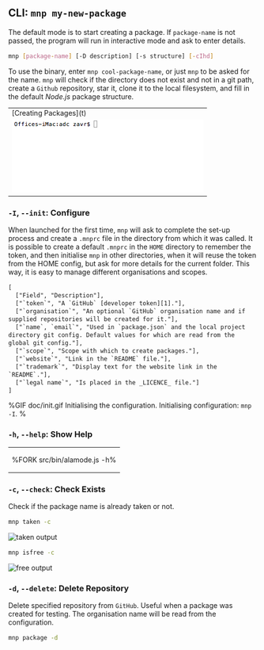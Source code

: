 
## CLI: `mnp my-new-package`

The default mode is to start creating a package. If `package-name` is not passed, the program will run in interactive mode and ask to enter details.

```sh
mnp [package-name] [-D description] [-s structure] [-cIhd]
```

To use the binary, enter `mnp cool-package-name`, or just `mnp` to be asked for the name. `mnp` will check if the directory does not exist and not in a git path, create a `Github` repository, star it, clone it to the local filesystem, and fill in the default _Node.js_ package structure.

<table>
<tbody>
<tr>
</tr>
<tr>
<td>[Creating Packages](t)</td>
</tr>
<tr>
<td><img src="doc/create.gif" alt="Creating a new package."></td>
</tr></tbody></table>

<!-- ```fs
Please give package name: mynewpackage
# mynewpackage
Description: example-package
Cloning into './mynewpackage'...
Setting user Author<author@testt.cc>...
Cloned the structure to /mynewpackage
Created new repository: https://github.com/org/mynewpackage#readme
``` -->

<!-- ### Create a Package -->


<!-- ![creation process](https://sobes.s3.eu-west-2.amazonaws.com/mnp-make.gif)

```bash
cd ~/packages
mnp my-example-package # create a new package
cd my-example-package
yarn # install dependencies
code . # write test, src code
yarn t
git add .
git commit -m 'a feature'
npm version
git push --follow-tags
npm publish
``` -->

<!-- Documentary: to run a program and answer the questions with stdin  -->

### `-I`, `--init`: Configure

When launched for the first time, `mnp` will ask to complete the set-up process and create a `.mnprc` file in the directory from which it was called. It is possible to create a default `.mnprc` in the `HOME` directory to remember the token, and then initialise `mnp` in other directories, when it will reuse the token from the HOME config, but ask for more details for the current folder. This way, it is easy to manage different organisations and scopes.

```table
[
  ["Field", "Description"],
  ["`token`", "A `GitHub` [developer token][1]."],
  ["`organisation`", "An optional `GitHub` organisation name and if supplied repositories will be created for it."],
  ["`name`, `email`", "Used in `package.json` and the local project directory git config. Default values for which are read from the global git config."],
  ["`scope`", "Scope with which to create packages."],
  ["`website`", "Link in the `README` file."],
  ["`trademark`", "Display text for the website link in the `README`."],
  ["`legal name`", "Is placed in the _LICENCE_ file."]
]
```

%GIF doc/init.gif
Initialising the configuration.
Initialising configuration: <code>mnp -I</code>.
%

### `-h`, `--help`: Show Help

<table>
<tbody>
<tr></tr>
<tr>
<td>

%FORK src/bin/alamode.js -h%
</td>
</tr>
</tbody>
</table>

### `-c`, `--check`: Check Exists

Check if the package name is already taken or not.

```sh
mnp taken -c
```

![taken output](doc/taken.png)

```sh
mnp isfree -c
```

![free output](doc/free.png)

### `-d`, `--delete`: Delete Repository

Delete specified repository from `GitHub`. Useful when a package was created for testing. The organisation name will be read from the configuration.

```sh
mnp package -d
```


<!-- ![configuration process](https://sobes.s3.eu-west-2.amazonaws.com/mnp-config2.gif) -->
